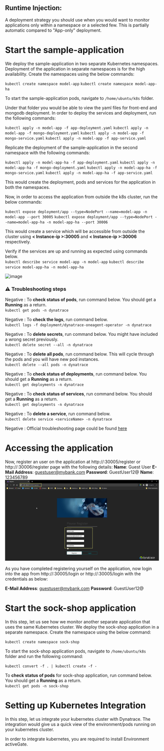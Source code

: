 ## Runtime Injection:
A deployment strategy you should use when you would want to monitor applications only within a namespace or a selected few. This is partially automatic compared to "App-only" deployment.

# Start the sample-application

We deploy the sample-application in two separate Kubernetes namespaces. Deployment of the application in separate namespaces is for the high availability. Create the namespaces using the below commands:

`kubectl create namespace model-app`
`kubectl create namespace model-app-ha`

To start the sample-application pods, navigate to `/home/ubuntu/k8s` folder.

Under that folder you would be able to view the yaml files for front-end and mongodb deployment. In order to deploy the services and deployment, run the following commands:

`kubectl apply -n model-app -f app-deployment.yaml`
`kubectl apply -n model-app -f mongo-deployment.yaml`
`kubectl apply -n model-app -f mongo-service.yaml`
`kubectl apply -n model-app -f app-service.yaml`

Replicate the deployment of the sample-application in the second namespace with the following commands:

`kubectl apply -n model-app-ha -f app-deployment.yaml`
`kubectl apply -n model-app-ha -f mongo-deployment.yaml`
`kubectl apply -n model-app-ha -f mongo-service.yaml`
`kubectl apply -n model-app-ha -f app-service.yaml`

This would create the deployment, pods and services for the application in both the namespaces.

Now, in order to access the application from outside the k8s cluster, run the below commands:

`kubectl expose deployment/app --type=NodePort --name=model-app -n model-app --port 30005`
`kubectl expose deployment/app --type=NodePort --name=model-app-ha -n model-app-ha --port 30006`

This would create a service which will be accessible from outside the cluster using **< Instance-ip >:30005** and **< Instance-ip >:30006** respectively.

Verify if the services are up and running as expected using commands below. <br>
`kubectl describe service model-app -n model-app`
`kubectl describe service model-app-ha -n model-app-ha`

![image](./images/expose-model-app.png)

### ⚠️ Troubleshooting steps

Negative
: To **check status of pods**, run command below. You should get a **Running** as a return.<br>
`kubectl get pods -n dynatrace`

Negative
: To **check the logs**, run command below.<br>
`kubectl logs -f deployment/dynatrace-oneagent-operator -n dynatrace`

Negative
: To **delete secrets**, run command below. You might have included a wrong secret previously. <br>
`kubectl delete secret --all -n dynatrace`

Negative
: To **delete all pods**, run command below. This will cycle through the pods and you will have new pod instances.<br>
`kubectl delete --all pods -n dynatrace`

Negative
: To **check status of deployments**, run command below. You should get a **Running** as a return.<br>
`kubectl get deployments -n dynatrace`

Negative
: To **check status of services**, run command below. You should get a **Running** as a return.<br>
`kubectl get deployments -n dynatrace`

Negative
: To **delete a service**, run command below.<br>
`kubectl delete service <serviceName> -n dynatrace`

Negative
: Official troubleshooting page could be found [here](https://www.dynatrace.com/support/help/technology-support/cloud-platforms/google-cloud-platform/google-kubernetes-engine/installation-and-operation/full-stack/troubleshoot-oneagent-on-google-kubernetes-engine/)

# Accessing the application

Now, register an user on the application at http://<IP-address>:30005/register or http://<IP-address>:30006/register page with the following details:
**Name**: Guest User
**E-Mail Address**: guestuser@mybank.com
**Password**: GuestUser12@
**Name**: 123456789
![image](../../assets/images/register-user-app.png)

As you have completed registering yourself on the application, now login into the app from http://<my-IP>:30005/login or http://<my-IP>:30005/login with the credentials as below:

**E-Mail Address**: guestuser@mybank.com
**Password**: GuestUser12@

# Start the sock-shop application

In this step, let us see how we monitor another separate application that uses the same Kubernetes cluster. We deploy the sock-shop application in a separate namespace. Create the namespace using the below command:

`kubectl create namespace sock-shop`


To start the sock-shop application pods, navigate to `/home/ubuntu/k8s` folder and run the following command:

`kubectl convert -f . | kubectl create -f -`

To **check status of pods** for sock-shop application, run command below. You should get a **Running** as a return.<br>
`kubectl get pods -n sock-shop`


# Setting up Kubernetes Integration

In this step, let us integrate your kubernetes cluster with Dynatrace. The integration would give us a quick view of the environment/pods running on your kubernetes cluster.

In order to integrate kubernetes, you are required to install Environment activeGate.

